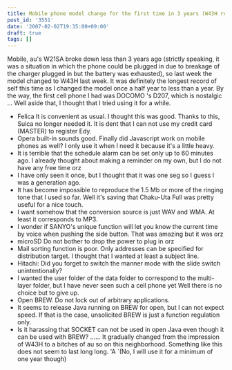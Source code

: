 ```yaml
---
title: Mobile phone model change for the first time in 3 years (W43H review)
post_id: '3551'
date: '2007-02-02T19:35:00+09:00'
draft: true
tags: []
---
```


Mobile, au's W21SA broke down less than 3 years ago (strictly speaking, it was a situation in which the phone could be plugged in due to breakage of the charger plugged in but the battery was exhausted), so last week the model changed to W43H last week. It was definitely the longest record of self this time as I changed the model once a half year to less than a year. By the way, the first cell phone I had was DOCOMO 's D207, which is nostalgic ... Well aside that, I thought that I tried using it for a while.

*   Felica It is convenient as usual. I thought this was good. Thanks to this, Suica no longer needed it. It is dent that I can not use my credit card (MASTER) to register Edy.
*   Opera built-in sounds good. Finally did Javascript work on mobile phones as well? I only use it when I need it because it's a little heavy.
*   It is terrible that the schedule alarm can be set only up to 60 minutes ago. I already thought about making a reminder on my own, but I do not have any free time orz
*   I have only seen it once, but I thought that it was one seg so I guess I was a generation ago.
*   It has become impossible to reproduce the 1.5 Mb or more of the ringing tone that I used so far. Well it's saving that Chaku-Uta Full was pretty useful for a nice touch.
*   I want somehow that the conversion source is just WAV and WMA. At least it corresponds to MP3.
*   I wonder if SANYO's unique function will let you know the current time by voice when pushing the side button. That was amazing but it was orz
*   microSD Do not bother to drop the power to plug in orz
*   Mail sorting function is poor. Only addresses can be specified for distribution target. I thought that I wanted at least a subject line.
*   Hitachi: Did you forget to switch the manner mode with the slide switch unintentionally?
*   I wanted the user folder of the data folder to correspond to the multi-layer folder, but I have never seen such a cell phone yet Well there is no choice but to give up.
*   Open BREW. Do not lock out of arbitrary applications.
*   It seems to release Java running on BREW for open, but I can not expect speed. If that is the case, unsolicited BREW is just a function regulation only.
*   Is it harassing that SOCKET can not be used in open Java even though it can be used with BREW? ...... It gradually changed from the impression of W43H to a bitches of au so on this neighborhood. Something like this does not seem to last long long. 'A `(No, I will use it for a minimum of one year though)
